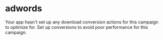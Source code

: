 # adwords
Your app hasn't set up any download conversion actions for this campaign to optimize for. Set up conversions to avoid poor performance for this campaign.
